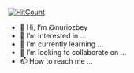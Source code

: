 [![HitCount](http://hits.dwyl.com/nuriozbey/nuriozbey/nuriozbey.svg?style=flat-square)](http://hits.dwyl.com/nuriozbey/nuriozbey/nuriozbey)
- 👋 Hi, I’m @nuriozbey
- 👀 I’m interested in ...
- 🌱 I’m currently learning ...
- 💞️ I’m looking to collaborate on ...
- 📫 How to reach me ...

<!---
nuriozbey/nuriozbey is a ✨ special ✨ repository because its `README.md` (this file) appears on your GitHub profile.
You can click the Preview link to take a look at your changes.
--->
